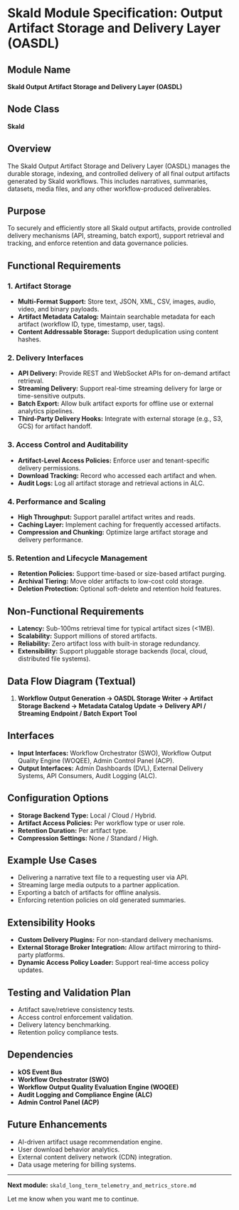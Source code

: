 # Skald Module Specification: Output Artifact Storage and Delivery Layer (OASDL)

## Module Name
**Skald Output Artifact Storage and Delivery Layer (OASDL)**

## Node Class
**Skald**

## Overview
The Skald Output Artifact Storage and Delivery Layer (OASDL) manages the durable storage, indexing, and controlled delivery of all final output artifacts generated by Skald workflows. This includes narratives, summaries, datasets, media files, and any other workflow-produced deliverables.

## Purpose
To securely and efficiently store all Skald output artifacts, provide controlled delivery mechanisms (API, streaming, batch export), support retrieval and tracking, and enforce retention and data governance policies.

## Functional Requirements

### 1. Artifact Storage
- **Multi-Format Support:** Store text, JSON, XML, CSV, images, audio, video, and binary payloads.
- **Artifact Metadata Catalog:** Maintain searchable metadata for each artifact (workflow ID, type, timestamp, user, tags).
- **Content Addressable Storage:** Support deduplication using content hashes.

### 2. Delivery Interfaces
- **API Delivery:** Provide REST and WebSocket APIs for on-demand artifact retrieval.
- **Streaming Delivery:** Support real-time streaming delivery for large or time-sensitive outputs.
- **Batch Export:** Allow bulk artifact exports for offline use or external analytics pipelines.
- **Third-Party Delivery Hooks:** Integrate with external storage (e.g., S3, GCS) for artifact handoff.

### 3. Access Control and Auditability
- **Artifact-Level Access Policies:** Enforce user and tenant-specific delivery permissions.
- **Download Tracking:** Record who accessed each artifact and when.
- **Audit Logs:** Log all artifact storage and retrieval actions in ALC.

### 4. Performance and Scaling
- **High Throughput:** Support parallel artifact writes and reads.
- **Caching Layer:** Implement caching for frequently accessed artifacts.
- **Compression and Chunking:** Optimize large artifact storage and delivery performance.

### 5. Retention and Lifecycle Management
- **Retention Policies:** Support time-based or size-based artifact purging.
- **Archival Tiering:** Move older artifacts to low-cost cold storage.
- **Deletion Protection:** Optional soft-delete and retention hold features.

## Non-Functional Requirements
- **Latency:** Sub-100ms retrieval time for typical artifact sizes (<1MB).
- **Scalability:** Support millions of stored artifacts.
- **Reliability:** Zero artifact loss with built-in storage redundancy.
- **Extensibility:** Support pluggable storage backends (local, cloud, distributed file systems).

## Data Flow Diagram (Textual)
1. **Workflow Output Generation → OASDL Storage Writer → Artifact Storage Backend → Metadata Catalog Update → Delivery API / Streaming Endpoint / Batch Export Tool**

## Interfaces
- **Input Interfaces:** Workflow Orchestrator (SWO), Workflow Output Quality Engine (WOQEE), Admin Control Panel (ACP).
- **Output Interfaces:** Admin Dashboards (DVL), External Delivery Systems, API Consumers, Audit Logging (ALC).

## Configuration Options
- **Storage Backend Type:** Local / Cloud / Hybrid.
- **Artifact Access Policies:** Per workflow type or user role.
- **Retention Duration:** Per artifact type.
- **Compression Settings:** None / Standard / High.

## Example Use Cases
- Delivering a narrative text file to a requesting user via API.
- Streaming large media outputs to a partner application.
- Exporting a batch of artifacts for offline analysis.
- Enforcing retention policies on old generated summaries.

## Extensibility Hooks
- **Custom Delivery Plugins:** For non-standard delivery mechanisms.
- **External Storage Broker Integration:** Allow artifact mirroring to third-party platforms.
- **Dynamic Access Policy Loader:** Support real-time access policy updates.

## Testing and Validation Plan
- Artifact save/retrieve consistency tests.
- Access control enforcement validation.
- Delivery latency benchmarking.
- Retention policy compliance tests.

## Dependencies
- **kOS Event Bus**
- **Workflow Orchestrator (SWO)**
- **Workflow Output Quality Evaluation Engine (WOQEE)**
- **Audit Logging and Compliance Engine (ALC)**
- **Admin Control Panel (ACP)**

## Future Enhancements
- AI-driven artifact usage recommendation engine.
- User download behavior analytics.
- External content delivery network (CDN) integration.
- Data usage metering for billing systems.

---

**Next module:** `skald_long_term_telemetry_and_metrics_store.md`

Let me know when you want me to continue.


